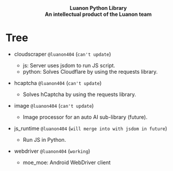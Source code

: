 <div align="center">
    <strong>Luanon Python Library</strong>
    <br/>
    <strong>An intellectual product of the Luanon team</strong>
</div>

# Tree

+ cloudscraper `@luanon404` (`can't update`)
    + js: Server uses jsdom to run JS script.
    + python: Solves Cloudflare by using the requests library.

+ hcaptcha `@luanon404` (`can't update`)
    + Solves hCaptcha by using the requests library.

+ image `@luanon404` (`can't update`)
    + Image processor for an auto AI sub-library (future).

+ js_runtime `@luanon404` (`will merge into with jsdom in future`)
    + Run JS in Python.

+ webdriver `@luanon404` (`working`)
    + moe_moe: Android WebDriver client
